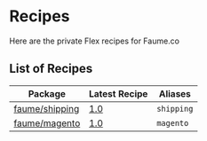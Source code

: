 # Recipes

Here are the private Flex recipes for Faume.co

## List of Recipes

| Package | Latest Recipe | Aliases |
| --- | --- | --- |
| [faume/shipping](https://app.repman.io/organization/faume-co/package/914e3d1f-1569-4026-bb04-1bcf9f20fbae/details) | [1.0](faume/shipping/1.0) | `shipping` |
| [faume/magento](https://app.repman.io/organization/faume-co/package/d59ec261-802f-42a4-a000-79caac1ef20a/details) | [1.0](faume/magento/1.0) | `magento`|